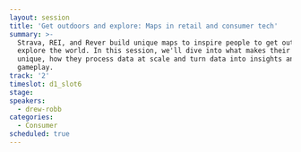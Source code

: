 ```yaml
---
layout: session
title: 'Get outdoors and explore: Maps in retail and consumer tech'
summary: >-
  Strava, REI, and Rever build unique maps to inspire people to get outside and
  explore the world. In this session, we'll dive into what makes their datasets
  unique, how they process data at scale and turn data into insights and better
  gameplay.
track: '2'
timeslot: d1_slot6
stage:
speakers:
  - drew-robb
categories:
  - Consumer
scheduled: true
---
```


